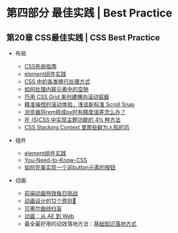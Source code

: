 # 第四部分 最佳实践  |  Best  Practice

## 第20章 CSS最佳实践  |   CSS Best Practice

- 布局
  - [CSS布局指南](https://juejin.im/post/5b3b56a1e51d4519646204bb)
  - [element组件实践](https://element.eleme.io/#/zh-CN/component/layout)
  - [CSS 中的各类换行处理方式](https://css-tricks.com/where-lines-break-is-complicated-heres-all-the-related-css-and-html/)
  - [如何处理内联元素中的空隙](https://css-tricks.com/fighting-the-space-between-inline-block-elements/)
  - [巧用 CSS Grid 来创建横向滚动容器](https://uxdesign.cc/creating-horizontal-scrolling-containers-the-right-way-css-grid-c256f64fc585)
  - [精准操控的滚动体验，浅谈新标准 Scroll Snap](https://juejin.im/post/5ba079e86fb9a05d1227fddb)
  - [浏览器将rem转成px时有精度误差怎么办？](https://www.zhihu.com/question/264372456)
  - [在 (S)CSS 中实现主题功能的 4½ 种方法](https://juejin.im/post/5c0feb3bf265da616d5409a5)
  - [CSS Stacking Context 里那些鲜为人知的坑](https://segmentfault.com/a/1190000002783265)
- 组件
  - [element组件实践](https://element.eleme.io/#/zh-CN/component/layout)
  - [You-Need-to-Know-CSS](https://lhammer.cn/You-need-to-know-css)
  - [如何完美实现一个非button元素的按钮](https://www.scottohara.me/blog/2018/10/03/unbutton-buttons.html)
- 动画

  - [前端动画特效每日挑战](https://github.com/comehope/front-end-daily-challenges)
  - [动画设计的12个原则🎥](https://www.youtube.com/watch?v=uDqjIdI4bF4)
  - [贝塞尔曲线扫盲](http://www.html-js.com/article/1628)
  - [动画：从 AE 到 Web](https://aotu.io/notes/2018/03/06/ae2web/)
  - 最全最好用的动效落地方法：[基础知识](https://zhuanlan.zhihu.com/p/34501702)[落地方式](https://zhuanlan.zhihu.com/p/34815524)